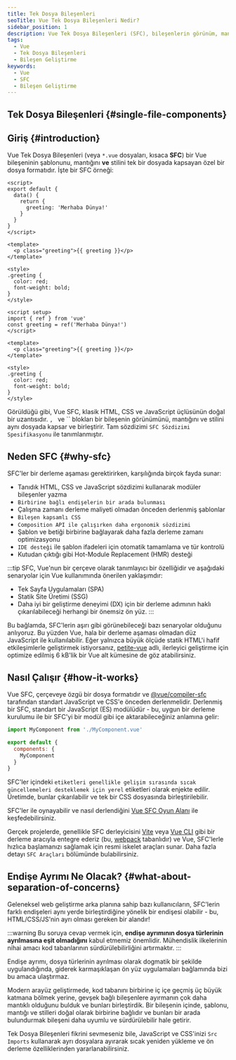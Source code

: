 ```yaml
---
title: Tek Dosya Bileşenleri
seoTitle: Vue Tek Dosya Bileşenleri Nedir?
sidebar_position: 1
description: Vue Tek Dosya Bileşenleri (SFC), bileşenlerin görünüm, mantık ve stilini tek bir dosyada toplayan özel bir yapıdır. Bu sayfada SFClerin avantajlarından ve kullanımından bahsedilmektedir.
tags: 
  - Vue
  - Tek Dosya Bileşenleri
  - Bileşen Geliştirme
keywords: 
  - Vue
  - SFC
  - Bileşen Geliştirme
---
```

## Tek Dosya Bileşenleri {#single-file-components}

## Giriş {#introduction}

Vue Tek Dosya Bileşenleri (veya `*.vue` dosyaları, kısaca **SFC**) bir Vue bileşeninin şablonunu, mantığını **ve** stilini tek bir dosyada kapsayan özel bir dosya formatıdır. İşte bir SFC örneği:



```vue
<script>
export default {
  data() {
    return {
      greeting: 'Merhaba Dünya!'
    }
  }
}
</script>

<template>
  <p class="greeting">{{ greeting }}</p>
</template>

<style>
.greeting {
  color: red;
  font-weight: bold;
}
</style>
```





```vue
<script setup>
import { ref } from 'vue'
const greeting = ref('Merhaba Dünya!')
</script>

<template>
  <p class="greeting">{{ greeting }}</p>
</template>

<style>
.greeting {
  color: red;
  font-weight: bold;
}
</style>
```



Görüldüğü gibi, Vue SFC, klasik HTML, CSS ve JavaScript üçlüsünün doğal bir uzantısıdır. ``, `` ve `` blokları bir bileşenin görünümünü, mantığını ve stilini aynı dosyada kapsar ve birleştirir. Tam sözdizimi `SFC Sözdizimi Spesifikasyonu` ile tanımlanmıştır.

## Neden SFC {#why-sfc}

SFC'ler bir derleme aşaması gerektirirken, karşılığında birçok fayda sunar:

- Tanıdık HTML, CSS ve JavaScript sözdizimi kullanarak modüler bileşenler yazma
- `Birbirine bağlı endişelerin bir arada bulunması`
- Çalışma zamanı derleme maliyeti olmadan önceden derlenmiş şablonlar
- `Bileşen kapsamlı CSS`
- `Composition API ile çalışırken daha ergonomik sözdizimi`
- Şablon ve betiği birbirine bağlayarak daha fazla derleme zamanı optimizasyonu
- `IDE desteği` ile şablon ifadeleri için otomatik tamamlama ve tür kontrolü
- Kutudan çıktığı gibi Hot-Module Replacement (HMR) desteği

:::tip
SFC, Vue'nun bir çerçeve olarak tanımlayıcı bir özelliğidir ve aşağıdaki senaryolar için Vue kullanımında önerilen yaklaşımdır:
- Tek Sayfa Uygulamaları (SPA)
- Statik Site Üretimi (SSG)
- Daha iyi bir geliştirme deneyimi (DX) için bir derleme adımının haklı çıkarılabileceği herhangi bir önemsiz ön yüz.
:::

Bu bağlamda, SFC'lerin aşırı gibi görünebileceği bazı senaryolar olduğunu anlıyoruz. Bu yüzden Vue, hala bir derleme aşaması olmadan düz JavaScript ile kullanılabilir. Eğer yalnızca büyük ölçüde statik HTML'i hafif etkileşimlerle geliştirmek istiyorsanız, [petite-vue](https://github.com/vuejs/petite-vue) adlı, ilerleyici geliştirme için optimize edilmiş 6 kB'lik bir Vue alt kümesine de göz atabilirsiniz.

## Nasıl Çalışır {#how-it-works}

Vue SFC, çerçeveye özgü bir dosya formatıdır ve [@vue/compiler-sfc](https://github.com/vuejs/core/tree/main/packages/compiler-sfc) tarafından standart JavaScript ve CSS'e önceden derlenmelidir. Derlenmiş bir SFC, standart bir JavaScript (ES) modülüdür - bu, uygun bir derleme kurulumu ile bir SFC'yi bir modül gibi içe aktarabileceğiniz anlamına gelir:

```js
import MyComponent from './MyComponent.vue'

export default {
  components: {
    MyComponent
  }
}
```

SFC'ler içindeki `` etiketleri genellikle gelişim sırasında sıcak güncellemeleri desteklemek için yerel `` etiketleri olarak enjekte edilir. Üretimde, bunlar çıkarılabilir ve tek bir CSS dosyasında birleştirilebilir.

SFC'ler ile oynayabilir ve nasıl derlendiğini [Vue SFC Oyun Alanı](https://play.vuejs.org/) ile keşfedebilirsiniz.

Gerçek projelerde, genellikle SFC derleyicisini [Vite](https://vitejs.dev/) veya [Vue CLI](http://cli.vuejs.org/) gibi bir derleme aracıyla entegre ederiz (bu, [webpack](https://webpack.js.org/) tabanlıdır) ve Vue, SFC'lerle hızlıca başlamanızı sağlamak için resmi iskelet araçları sunar. Daha fazla detayı `SFC Araçları` bölümünde bulabilirsiniz.

## Endişe Ayrımı Ne Olacak? {#what-about-separation-of-concerns}

Geleneksel web geliştirme arka planına sahip bazı kullanıcıların, SFC'lerin farklı endişeleri aynı yerde birleştirdiğine yönelik bir endişesi olabilir - bu, HTML/CSS/JS'nin ayrı olması gereken bir alandır!

:::warning
Bu soruya cevap vermek için, **endişe ayrımının dosya türlerinin ayrılmasına eşit olmadığını** kabul etmemiz önemlidir. Mühendislik ilkelerinin nihai amacı kod tabanlarının sürdürülebilirliğini artırmaktır.
:::

Endişe ayrımı, dosya türlerinin ayrılması olarak dogmatik bir şekilde uygulandığında, giderek karmaşıklaşan ön yüz uygulamaları bağlamında bizi bu amaca ulaştırmaz.

Modern arayüz geliştirmede, kod tabanını birbirine iç içe geçmiş üç büyük katmana bölmek yerine, gevşek bağlı bileşenlere ayırmanın çok daha mantıklı olduğunu bulduk ve bunları birleştirdik. Bir bileşenin içinde, şablonu, mantığı ve stilleri doğal olarak birbirine bağlıdır ve bunları bir arada bulundurmak bileşeni daha uyumlu ve sürdürülebilir hale getirir.

Tek Dosya Bileşenleri fikrini sevmeseniz bile, JavaScript ve CSS'inizi `Src Imports` kullanarak ayrı dosyalara ayırarak sıcak yeniden yükleme ve ön derleme özelliklerinden yararlanabilirsiniz.